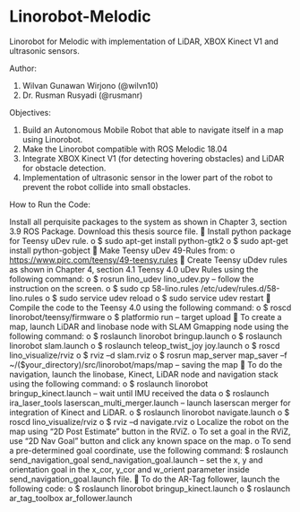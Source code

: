 # Linorobot-Melodic
Linorobot for Melodic with implementation of LiDAR, XBOX Kinect V1 and ultrasonic sensors.

Author:

1. Wilvan Gunawan Wirjono (@wilvn10)
2. Dr. Rusman Rusyadi (@rusmanr)

Objectives:
1. Build an Autonomous Mobile Robot that able to navigate itself in a map using Linorobot.
2. Make the Linorobot compatible with ROS Melodic 18.04
3. Integrate XBOX Kinect V1 (for detecting hovering obstacles) and LiDAR for obstacle detection.
4. Implementation of ultrasonic sensor in the lower part of the robot to prevent the robot collide into small obstacles.

How to Run the Code:

Install all perquisite packages to the system as shown in Chapter 3, section 3.9 ROS Package. Download this thesis source file.
 Install python package for Teensy uDev rule.
o $ sudo apt-get install python-gtk2
o $ sudo apt-get install python-gobject
 Make Teensy uDev 49-Rules from:
o https://www.pjrc.com/teensy/49-teensy.rules
 Create Teensy uDdev rules as shown in Chapter 4, section 4.1 Teensy 4.0 uDev Rules using the following command:
o $ rosrun lino_udev lino_udev.py – follow the instruction on the screen.
o $ sudo cp 58-lino.rules /etc/udev/rules.d/58-lino.rules
o $ sudo service udev reload
o $ sudo service udev restart
 Compile the code to the Teensy 4.0 using the following command:
o $ roscd linorobot/teensy/firmware
o $ platformio run – target upload
 To create a map, launch LiDAR and linobase node with SLAM Gmapping node using the following command:
o $ roslaunch linorobot bringup.launch
o $ roslaunch linorobot slam.launch
o $ roslaunch teleop_twist_joy joy.launch
o $ roscd lino_visualize/rviz
o $ rviz –d slam.rviz
o $ rosrun map_server map_saver –f ~/($your_directory)/src/linorobot/maps/map – saving the map
 To do the navigation, launch the linobase, Kinect, LiDAR node and navigation stack using the following command:
o $ roslaunch linorobot bringup_kinect.launch – wait until IMU received the data
o $ roslaunch ira_laser_tools laserscan_multi_merger.launch – launch laserscan merger for integration of Kinect and LiDAR.
o $ roslaunch linorobot navigate.launch
o $ roscd lino_visualize/rviz
o $ rviz –d navigate.rviz
o Localize the robot on the map using “2D Post Estimate” button in the RViZ.
o To set a goal in the RViZ, use “2D Nav Goal” button and click any known space on the map.
o To send a pre-determined goal coordinate, use the following command: $ roslaunch send_navigation_goal send_navigation_goal.launch – set the x, y and orientation goal in the x_cor, y_cor and w_orient parameter inside send_navigation_goal.launch file.
 To do the AR-Tag follower, launch the following code:
o $ roslaunch linorobot bringup_kinect.launch
o $ roslaunch ar_tag_toolbox ar_follower.launch

